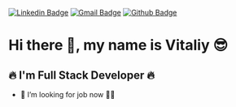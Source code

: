 [![Linkedin Badge](https://img.shields.io/badge/vitaliy--zvieriev-blue?style=flat&logo=linkedin&labelColor=blue&link=https://www.linkedin.com/in/yermakovaa/)](https://www.linkedin.com/in/vitaliy-zvieriev/) 
[![Gmail Badge](https://img.shields.io/badge/-zverew91@gmail.com-c14438?style=flat&logo=Gmail&logoColor=white&link=mailto:zverew91@gmail.com)](mailto:zverew91@gmail.com) 
[![Github Badge](https://img.shields.io/badge/-vitaliy--z-grey?style=flat&logo=github&logoColor=white&link=https://github.com/vitaliy-z/)](https://www.github.com/vitaliy-z/)


# Hi there 👋, my name is Vitaliy 😎 #

##  🔥 I'm Full Stack Developer 🔥

- 🔎 I’m looking for job now 🕵️‍♂️


<!--
## Some of my Github Stats

-->
